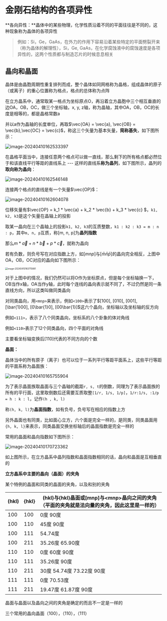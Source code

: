# 金刚石结构的各项异性

**各向异性：**晶体中的某些物理，化学性质沿着不同的平面往往是不同的，这种现象称为晶体的各项异性

> 例如：Si，Ge，GaAs，在外力的作用下容易沿着某些特定的平面劈裂开来（称为晶体的解理性），Si，Ge, GaAs，在化学腐蚀液中的腐蚀速度是各项异性的，这两个性质都与制造芯片的时候息息相关

## 晶向和晶面

晶体是由晶胞周期性重复排列而成，整个晶体如同网格称为晶格，组成晶体的原子（或离子）的重心位置称为格点，格点的总体称为点阵

在立方晶系中，通常取某一格点为坐标原点O，再沿着立方晶胞中三个相互垂直的边OA，OB，OC，做三个坐标轴，x, y, z轴，称为晶轴，其中OA，OB，OC的长度是相等的，都是晶格常数a

并以a作为晶轴的长度单位，再取$\vec{OA} = \vec{a}, \vec{OB} = \vec{b},\vec{OC} = \vec{c}$，称这三个矢量为基本矢量，**简称基失**，如下图所示：

![image-20240410162533397](https://typora-1310242472.cos.ap-nanjing.myqcloud.com/typora_img/image-20240410162533397.png)

在晶格平面当中，连接任意两个格点可以做一直线，那么剩下的所有格点都必然位于和该直线平行等距的直线系上 --- 这样的直线系**称为晶列**，如下图所示，晶列的**取向称为晶向**：

![image-20240410162546148](https://typora-1310242472.cos.ap-nanjing.myqcloud.com/typora_img/image-20240410162546148.png)

连接两个格点的直线是有一个矢量$\vec{OP}$：

![image-20240410162604078](https://typora-1310242472.cos.ap-nanjing.myqcloud.com/typora_img/image-20240410162604078.png)

位移矢量有$\vec{OP} = k_1 * \vec{a} + k_2 * \vec{b} + k_3 * \vec{c} $，`k1, k2, k3`是这个矢量在晶轴上的投影

取某一晶向在三个晶轴上的投影`k1, k2, k3`的互质整数，`k1 : k2 : k3 = m : n : p`，其中`m, n, p`互质，称[m, n, p]为**晶列指数**

那么$m * \vec{a} + n * \vec{b} + p * \vec{c}$，就称为晶向

若有负数，则负号写在对应指数上方，如$[mnp]$与$[\bar{m}\bar{n}\bar{p}]$的晶向完全相反，上图中OA，OB，OC对应的晶向如下图所示：

<img src="https://typora-1310242472.cos.ap-nanjing.myqcloud.com/typora_img/image-20240410163715881.png" alt="image-20240410163715881" style="zoom:50%;" />

对于上图中的情况，我们仍然可以将O作为坐标原点，但是每个坐标轴换一下，OB当作x轴，OA当作y轴，此时每个连线的晶向表示就不同了，不过仍然是同一条直线方向，所以这类叫做同类晶向

对同类晶向，用`<mnp>`来表示，例如`<100>`表示了$[100], [010], [001], [\bar{1}00], [0\bar{1}0], [00\bar{1}]$这六个晶向，坐标轴以及坐标轴的反方向

例如`<111>`，表示了八个同类晶向，坐标系的八个卦象的体对角线

例如`<110>`表示了12个同类晶向，四个平面的对角线

主要看坐标轴变换后[110]代表的不同方向的个数

**晶面：**

晶体当中的所有原子（离子）也可以位于一系列平行等距平面系上，这些平行等距的平面系称为晶面族：

![image-20240410165755904](https://typora-1310242472.cos.ap-nanjing.myqcloud.com/typora_img/image-20240410165755904.png)

为了表示晶面族取晶面与三个晶轴的截距`r, s, t`的倒数，同理为了表示晶面族的所有的平行面，这里取倒数后还需要互质取整`[1/r, 1/s, 1/p]`，`1/r:1/s, :1/p = h : k : l`，记作`(h , k, l)`

称`(h, k, l)`为**晶面指数**，如有负号，负号写在相应的指数上方

另外晶面也有同类，比如面心立方，六个面是完全一样的，是同类，同类晶面用`{h, k, l}`来表示，同类晶面交换坐标轴后的晶面指数是完全一样的

常用的晶面和晶向指数如下图所示：

![image-20240410170723362](https://typora-1310242472.cos.ap-nanjing.myqcloud.com/typora_img/image-20240410170723362.png)

如上图所示，在立方晶系中晶列指数和晶面指数相同的话，晶向和晶面是互相垂直的

**立方晶系中主要的晶向（晶面）的夹角**

某个特例的晶面和同类的晶面的夹角，以及和别的夹角

| (hkl) | {hkl} | (hkl)与{hkl}晶面或[mnp]与\<mnp>晶向之间的夹角（平面的夹角就是法向量的夹角，因此这里是一样的） |
| ----- | ----- | ------------------------------------------------------------ |
| 100   | 100   | 0度 90度                                                     |
| 100   | 110   | 45度 90度                                                    |
| 100   | 111   | 54.74度                                                      |
| 100   | 211   | 35.26度 65.90度                                              |
| 110   | 110   | 0度 60度 90度                                                |
| 110   | 111   | 35.26度 90度                                                 |
| 110   | 211   | 30度 54.74度 73.22度 90度                                    |
| 111   | 111   | 0度 70.53度                                                  |
| 111   | 211   | 19.47度 61.87度 90度                                         |

晶面与晶面以及晶向之间的夹角是确定的而且不一定是一样的

三个常用的晶向晶面（100），（110），（111）